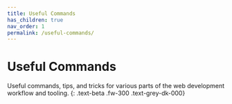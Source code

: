 ```yaml
---
title: Useful Commands
has_children: true
nav_order: 1
permalink: /useful-commands/
---
```


# Useful Commands

Useful commands, tips, and tricks for various parts of the web development workflow and tooling.
{: .text-beta .fw-300 .text-grey-dk-000}
